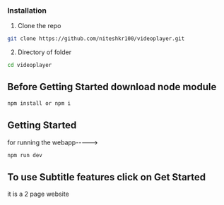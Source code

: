 ### Installation

1. Clone the repo

```sh
git clone https://github.com/niteshkr100/videoplayer.git
```

2. Directory of folder
```sh
cd videoplayer
```

## Before Getting Started download node module
```sh
npm install or npm i
```

## Getting Started
for running the webapp----->
```sh
npm run dev
```
## To use Subtitle features click on Get Started
it is a 2 page website 
